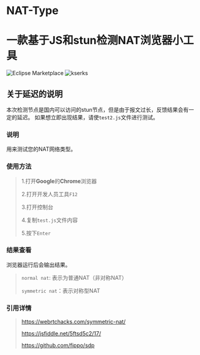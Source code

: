 # NAT-Type
# 一款基于JS和stun检测NAT浏览器小工具
![Eclipse Marketplace](https://img.shields.io/badge/license-CPL--V3-green?style=flat-square) ![kserks](https://img.shields.io/badge/kserks-NAT-blue?style=flat-square)

## 关于延迟的说明
本次检测节点是国内可以访问的stun节点，但是由于报文过长，反馈结果会有一定的延迟。
如果想立即出现结果，请使`test2.js`文件进行测试。
### 说明
用来测试您的NAT网络类型。
### 使用方法
> 1.打开**Google**的**Chrome**浏览器
> 
> 2.打开开发人员工具`F12`
> 
> 3.打开控制台
> 
> 4.复制`test.js`文件内容
> 
> 5.按下`Enter`
> 
### 结果查看
浏览器运行后会输出结果。
> `normal nat`: 表示为普通NAT（非对称NAT）
>
> `symmetric nat`：表示对称型NAT
### 引用详情
> https://webrtchacks.com/symmetric-nat/
>
> https://jsfiddle.net/5ftsd5c2/17/
>
> https://github.com/fippo/sdp
